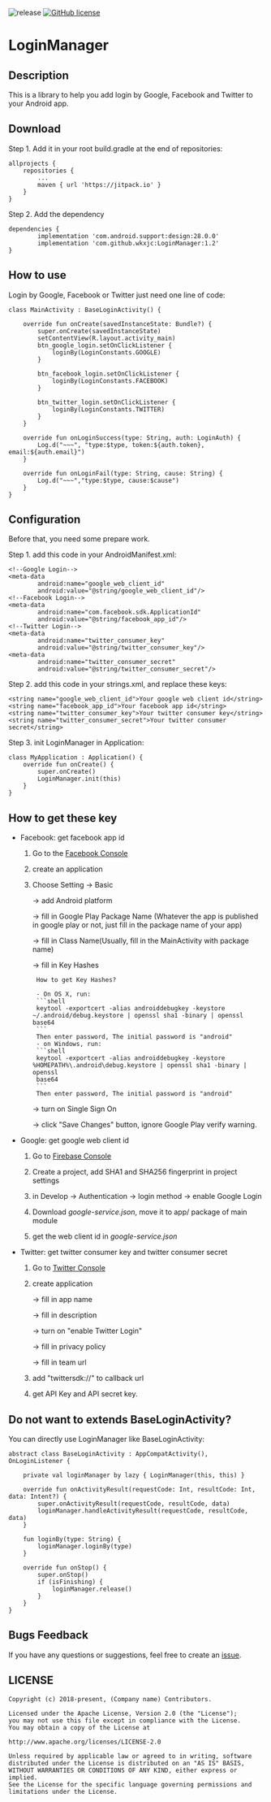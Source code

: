 ![release](https://img.shields.io/badge/release-1.1-green.svg)
[![GitHub license](https://img.shields.io/badge/license-Apache%20License%202.0-blue.svg?style=flat)](http://www.apache.org/licenses/LICENSE-2.0)

# LoginManager

## Description

This is a library to help you add login by Google, Facebook and Twitter to your Android app.

## Download

Step 1. Add it in your root build.gradle at the end of repositories:

```
allprojects {
	repositories {
		...
		maven { url 'https://jitpack.io' }
	}
}
```

Step 2. Add the dependency

```
dependencies {
        implementation 'com.android.support:design:28.0.0'
        implementation 'com.github.wkxjc:LoginManager:1.2'
}
```

## How to use

Login by Google, Facebook or Twitter just need one line of code:

```
class MainActivity : BaseLoginActivity() {

    override fun onCreate(savedInstanceState: Bundle?) {
        super.onCreate(savedInstanceState)
        setContentView(R.layout.activity_main)
        btn_google_login.setOnClickListener {
            loginBy(LoginConstants.GOOGLE)
        }

        btn_facebook_login.setOnClickListener {
            loginBy(LoginConstants.FACEBOOK)
        }

        btn_twitter_login.setOnClickListener {
            loginBy(LoginConstants.TWITTER)
        }
    }

    override fun onLoginSuccess(type: String, auth: LoginAuth) {
        Log.d("~~~", "type:$type, token:${auth.token}, email:${auth.email}")
    }

    override fun onLoginFail(type: String, cause: String) {
        Log.d("~~~","type:$type, cause:$cause")
    }
}
```
## Configuration

Before that, you need some prepare work.

Step 1. add this code in your AndroidManifest.xml:

```
<!--Google Login-->
<meta-data
        android:name="google_web_client_id"
        android:value="@string/google_web_client_id"/>
<!--Facebook Login-->
<meta-data
        android:name="com.facebook.sdk.ApplicationId"
        android:value="@string/facebook_app_id"/>
<!--Twitter Login-->
<meta-data
        android:name="twitter_consumer_key"
        android:value="@string/twitter_consumer_key"/>
<meta-data
        android:name="twitter_consumer_secret"
        android:value="@string/twitter_consumer_secret"/>
```

Step 2. add this code in your strings.xml, and replace these keys:

```
<string name="google_web_client_id">Your google web client id</string>
<string name="facebook_app_id">Your facebook app id</string>
<string name="twitter_consumer_key">Your twitter consumer key</string>
<string name="twitter_consumer_secret">Your twitter consumer secret</string>
```

Step 3. init LoginManager in Application:

```
class MyApplication : Application() {
    override fun onCreate() {
        super.onCreate()
        LoginManager.init(this)
    }
}
```

## How to get these key

- Facebook: get facebook app id

    1. Go to the [Facebook Console](https://developers.facebook.com/apps/)
    
    2. create an application
    
    3. Choose Setting &rarr; Basic 
    
        &rarr; add Android platform 
        
        &rarr; fill in Google Play Package Name (Whatever the app is published in google play or not, just fill in the package name of your app) 
        
        &rarr; fill in Class Name(Usually, fill in the MainActivity with package name)
        
        &rarr; fill in Key Hashes
            
            How to get Key Hashes?
            
            - On OS X, run:
            ```shell
            keytool -exportcert -alias androiddebugkey -keystore ~/.android/debug.keystore | openssl sha1 -binary | openssl base64
            ```
            Then enter password, The initial password is "android"
            - on Windows, run:
            ```shell
            keytool -exportcert -alias androiddebugkey -keystore %HOMEPATH%\.android\debug.keystore | openssl sha1 -binary | openssl
            base64
            ```
            Then enter password, The initial password is "android"
            
        &rarr; turn on Single Sign On
        
        &rarr; click "Save Changes" button, ignore Google Play verify warning.
        
- Google: get google web client id
    
    1. Go to [Firebase Console](https://console.firebase.google.com/)
    
    2. Create a project, add SHA1 and SHA256 fingerprint in project settings
    
    3. in Develop &rarr; Authentication &rarr; login method &rarr; enable Google Login
    
    3. Download *google-service.json*, move it to app/ package of main module
    
    4. get the web client id in *google-service.json*
    
- Twitter: get twitter consumer key and twitter consumer secret

    1. Go to [Twitter Console](https://developer.twitter.com/en/apps)
    
    2. create application
    
        &rarr; fill in app name
        
        &rarr; fill in description
        
        &rarr; turn on "enable Twitter Login"
        
        &rarr; fill in privacy policy
        
        &rarr; fill in team url
        
    3. add "twittersdk://" to callback url
    
    4. get API Key and API secret key.

## Do not want to extends BaseLoginActivity?

You can directly use LoginManager like BaseLoginActivity:

```
abstract class BaseLoginActivity : AppCompatActivity(), OnLoginListener {

    private val loginManager by lazy { LoginManager(this, this) }

    override fun onActivityResult(requestCode: Int, resultCode: Int, data: Intent?) {
        super.onActivityResult(requestCode, resultCode, data)
        loginManager.handleActivityResult(requestCode, resultCode, data)
    }

    fun loginBy(type: String) {
        loginManager.loginBy(type)
    }

    override fun onStop() {
        super.onStop()
        if (isFinishing) {
            loginManager.release()
        }
    }
}
```
## Bugs Feedback

If you have any questions or suggestions, feel free to create an [issue](https://github.com/wkxjc/LoginManager/issues).

## LICENSE

    Copyright (c) 2018-present, (Company name) Contributors.

    Licensed under the Apache License, Version 2.0 (the "License");
    you may not use this file except in compliance with the License.
    You may obtain a copy of the License at

    http://www.apache.org/licenses/LICENSE-2.0

    Unless required by applicable law or agreed to in writing, software
    distributed under the License is distributed on an "AS IS" BASIS,
    WITHOUT WARRANTIES OR CONDITIONS OF ANY KIND, either express or implied.
    See the License for the specific language governing permissions and
    limitations under the License.